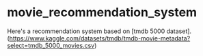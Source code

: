 # movie_recommendation_system

Here's a recommendation system based on [tmdb 5000 dataset].(https://www.kaggle.com/datasets/tmdb/tmdb-movie-metadata?select=tmdb_5000_movies.csv)

